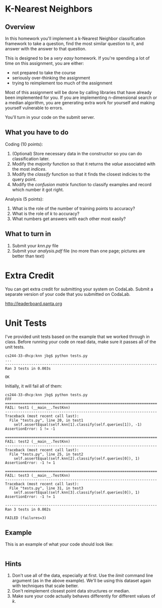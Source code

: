 K-Nearest Neighbors
=

Overview
--------

In this homework you'll implement a k-Nearest Neighbor classification
framework to take a question, find the most similar question to it,
and answer with the answer to that question.

This is designed to be a *very easy* homework.  If you're spending a
lot of time on this assignment, you are either:

* not prepared to take the course 
* seriously over-thinking the assignment
* trying to reimplement too much of the assignment

Most of this assignment will be done by calling libraries that have
already been implemented for you.  If you are implementing
n-dimensional search or a median algorithm, you are generating extra
work for yourself and making yourself vulnerable to errors.

You'll turn in your code on the submit server.

What you have to do
----

Coding (10 points):

1.  (Optional) Store necessary data in the constructor so you can do classification later.
1.  Modify the _majority_ function so that it returns the *value* associated with the most *indices*.
1.  Modify the _classify_ function so that it finds the closest indicies to the query point.
1.  Modify the _confusion matrix_ function to classify examples and record which number it got right.

Analysis (5 points):

1.  What is the role of the number of training points to accuracy?
1.  What is the role of _k_ to accuracy?
1.  What numbers get answers with each other most easily?

What to turn in
-

1.  Submit your _knn.py_ file
1.  Submit your _analysis.pdf_ file (no more than one page; pictures
    are better than text)

Extra Credit
=
You can get extra credit for submitting your system on CodaLab.  Submit a separate version of your code that you submitted on CodaLab.

http://leaderboard.qanta.org

Unit Tests
=

I've provided unit tests based on the example that we worked through
in class.  Before running your code on read data, make sure it passes
all of the unit tests.


```
cs244-33-dhcp:knn jbg$ python tests.py
...
----------------------------------------------------------------------
Ran 3 tests in 0.003s

OK
```

Initially, it will fail all of them:
```
cs244-33-dhcp:knn jbg$ python tests.py
FFF
======================================================================
FAIL: test1 (__main__.TestKnn)
----------------------------------------------------------------------
Traceback (most recent call last):
  File "tests.py", line 20, in test1
    self.assertEqual(self.knn[1].classify(self.queries[1]), -1)
AssertionError: 1 != -1

======================================================================
FAIL: test2 (__main__.TestKnn)
----------------------------------------------------------------------
Traceback (most recent call last):
  File "tests.py", line 25, in test2
    self.assertEqual(self.knn[2].classify(self.queries[0]), 1)
AssertionError: -1 != 1

======================================================================
FAIL: test3 (__main__.TestKnn)
----------------------------------------------------------------------
Traceback (most recent call last):
  File "tests.py", line 31, in test3
    self.assertEqual(self.knn[3].classify(self.queries[0]), 1)
AssertionError: -1 != 1

----------------------------------------------------------------------
Ran 3 tests in 0.002s

FAILED (failures=3)
```

Example
-

This is an example of what your code should look like:
```

```

Hints
-

1.  Don't use all of the data, especially at first.  Use the _limit_
    command line argument (as in the above example).  We'll be using
    this dataset again with techniques that scale better.
1.  Don't reimplement closest point data structures or median.
1.  Make sure your code actually behaves differently for different
    values of _k_.
